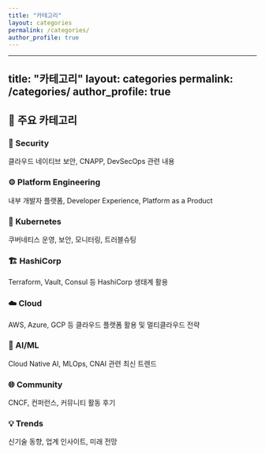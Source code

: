 ```yaml
---
title: "카테고리"
layout: categories
permalink: /categories/
author_profile: true
---
```


---
title: "카테고리"
layout: categories
permalink: /categories/
author_profile: true
---

## 📂 주요 카테고리

### 🔐 Security
클라우드 네이티브 보안, CNAPP, DevSecOps 관련 내용

### ⚙️ Platform Engineering  
내부 개발자 플랫폼, Developer Experience, Platform as a Product

### 🚀 Kubernetes
쿠버네티스 운영, 보안, 모니터링, 트러블슈팅

### 🏗️ HashiCorp
Terraform, Vault, Consul 등 HashiCorp 생태계 활용

### ☁️ Cloud
AWS, Azure, GCP 등 클라우드 플랫폼 활용 및 멀티클라우드 전략

### 🤖 AI/ML
Cloud Native AI, MLOps, CNAI 관련 최신 트렌드

### 🌐 Community
CNCF, 컨퍼런스, 커뮤니티 활동 후기

### 💡 Trends
신기술 동향, 업계 인사이트, 미래 전망
